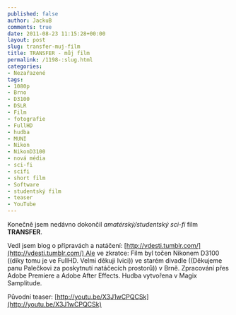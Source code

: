 ```yaml
---
published: false
author: JackuB
comments: true
date: 2011-08-23 11:15:28+00:00
layout: post
slug: transfer-muj-film
title: TRANSFER - můj film
permalink: /1198-:slug.html
categories:
- Nezařazené
tags:
- 1080p
- Brno
- D3100
- DSLR
- Film
- fotografie
- FullHD
- hudba
- MUNI
- Nikon
- NikonD3100
- nová média
- sci-fi
- scifi
- short film
- Software
- studentský film
- teaser
- YouTube
---
```


Konečně jsem nedávno dokončil _amatérský/studentský sci-fi_ film **TRANSFER**.

Vedl jsem blog o přípravách a natáčení: [http://vdesti.tumblr.com/](http://vdesti.tumblr.com/) Ale ve zkratce:
Film byl točen Nikonem D3100 ((díky tomu je ve FullHD. Velmi děkuji Ivici)) ve starém divadle ((Děkujeme panu Palečkovi za poskytnutí natáčecích prostorů)) v Brně. Zpracování přes Adobe Premiere a Adobe After Effects. Hudba vytvořena v Magix Samplitude.



Původní teaser: [http://youtu.be/X3J1wCPQCSk](http://youtu.be/X3J1wCPQCSk)
